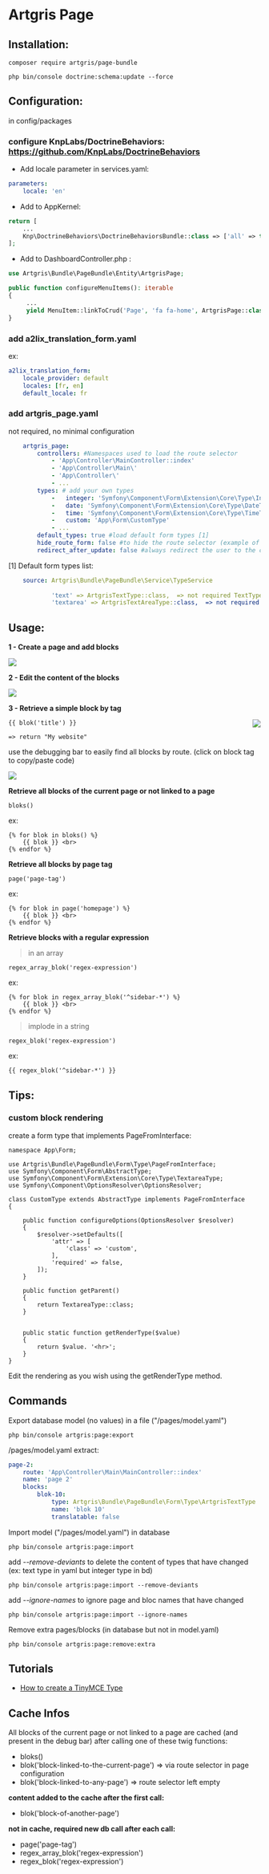 Artgris Page
============

## Installation:

    composer require artgris/page-bundle
    
    php bin/console doctrine:schema:update --force 
  
  
## Configuration:

in config/packages
     
### configure KnpLabs/DoctrineBehaviors: https://github.com/KnpLabs/DoctrineBehaviors
    
- Add locale parameter in services.yaml:
```yaml 
parameters:
    locale: 'en'
```    

- Add to AppKernel: 
    
```php
return [
    ...
    Knp\DoctrineBehaviors\DoctrineBehaviorsBundle::class => ['all' => true],
];
```
    
- Add to DashboardController.php :

```php
use Artgris\Bundle\PageBundle\Entity\ArtgrisPage;

public function configureMenuItems(): iterable
{
     ...
     yield MenuItem::linkToCrud('Page', 'fa fa-home', ArtgrisPage::class);
}
```

### add a2lix_translation_form.yaml

ex:
```yaml          
a2lix_translation_form:
    locale_provider: default
    locales: [fr, en]
    default_locale: fr
```
        
### add artgris_page.yaml 

not required, no minimal configuration
```yaml    
    artgris_page:
        controllers: #Namespaces used to load the route selector
            - 'App\Controller\MainController::index'
            - 'App\Controller\Main\'
            - 'App\Controller\'
            - ... 
        types: # add your own types
            -   integer: 'Symfony\Component\Form\Extension\Core\Type\IntegerType'
            -   date: 'Symfony\Component\Form\Extension\Core\Type\DateType'
            -   time: 'Symfony\Component\Form\Extension\Core\Type\TimeType'
            -   custom: 'App\Form\CustomType'
            - ... 
        default_types: true #load default form types [1]
        hide_route_form: false #to hide the route selector (example of use: one page website)
        redirect_after_update: false #always redirect the user to the configuration page after new/edit action
```      
[1] Default form types list:
```yaml
    source: Artgris\Bundle\PageBundle\Service\TypeService
 
            'text' => ArtgrisTextType::class,  => not required TextType
            'textarea' => ArtgrisTextAreaType::class,  => not required TextAreaType with rows = 8 + renderType: \nl2br
```

## Usage:

**1 - Create a page and add blocks**

<img src="https://raw.githubusercontent.com/artgris/PageBundle/master/doc/images/configure.png" />

**2 - Edit the content of the blocks**

<img src="https://raw.githubusercontent.com/artgris/PageBundle/master/doc/images/edit.png" />

**3 - Retrieve a simple block by tag**

<img src="https://raw.githubusercontent.com/artgris/PageBundle/master/doc/images/blok.jpg" align="right" />
  
    {{ blok('title') }}
    
    => return "My website"
    
    
use the debugging bar to easily find all blocks by route. (click on block tag to copy/paste code)

<img src="https://raw.githubusercontent.com/artgris/PageBundle/master/doc/images/debug_bar.png" />
    
**Retrieve all blocks of the current page or not linked to a page**    

    bloks()
        
ex:

    {% for blok in bloks() %}
        {{ blok }} <br>
    {% endfor %}
        
**Retrieve all blocks by page tag**    
   
    page('page-tag')
 
 ex:
        
    {% for blok in page('homepage') %}
        {{ blok }} <br>
    {% endfor %}

**Retrieve blocks with a regular expression**
    
 > in an array

    regex_array_blok('regex-expression')

ex:
  
    {% for blok in regex_array_blok('^sidebar-*') %}
        {{ blok }} <br>
    {% endfor %}
        
 > implode in a string
 
    regex_blok('regex-expression')

ex:   

    {{ regex_blok('^sidebar-*') }}  
    
    
## Tips:

### custom block rendering

create a form type that implements PageFromInterface:

    namespace App\Form;
    
    use Artgris\Bundle\PageBundle\Form\Type\PageFromInterface;
    use Symfony\Component\Form\AbstractType;
    use Symfony\Component\Form\Extension\Core\Type\TextareaType;
    use Symfony\Component\OptionsResolver\OptionsResolver;
    
    class CustomType extends AbstractType implements PageFromInterface
    {
    
        public function configureOptions(OptionsResolver $resolver)
        {
            $resolver->setDefaults([
                'attr' => [
                    'class' => 'custom',
                ],
                'required' => false,
            ]);
        }
    
        public function getParent()
        {
            return TextareaType::class;
        }
    
    
        public static function getRenderType($value)
        {
            return $value. '<hr>';
        }
    }


Edit the rendering as you wish using the getRenderType method.

## Commands

Export database model (no values) in a file ("/pages/model.yaml")

    php bin/console artgris:page:export
 
/pages/model.yaml extract: 
```yaml
page-2:
    route: 'App\Controller\Main\MainController::index'
    name: 'page 2'
    blocks:
        blok-10:
            type: Artgris\Bundle\PageBundle\Form\Type\ArtgrisTextType
            name: 'blok 10'
            translatable: false
```   
       
Import model ("/pages/model.yaml") in database
    
    php bin/console artgris:page:import

add *--remove-deviants* to delete the content of types that have changed (ex: text type in yaml but integer type in bd)
    
    php bin/console artgris:page:import --remove-deviants
    
add *--ignore-names* to ignore page and bloc names that have changed
    
    php bin/console artgris:page:import --ignore-names
    
Remove extra pages/blocks (in database but not in model.yaml)
    
    php bin/console artgris:page:remove:extra

## Tutorials

  * [How to create a TinyMCE Type](doc/tutorials/tinymce.md)


## Cache Infos

All blocks of the current page or not linked to a page are cached (and present in the debug bar) after calling one of these twig functions:

- bloks()
- blok('block-linked-to-the-current-page') =>  via route selector in page configuration
- blok('block-linked-to-any-page')  => route selector left empty

**content added to the cache after the first call:**
- blok('block-of-another-page') 

**not in cache, required new db call after each call:**
- page('page-tag')
- regex_array_blok('regex-expression')
- regex_blok('regex-expression')





